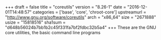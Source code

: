 +++
draft = false
title = "coreutils"
version = "8.26-1"
date = "2016-12-01T14:48:57"
categories = ['base', 'core', 'chroot-core']
upstreamurl = "http://www.gnu.org/software/coreutils"
arch = "x86_64"
size = "2671888"
usize = "15818516"
sha1sum = "d648b56024b7bb1b2c45f331fa7bf2fdbc32b5a4"
+++
These are the GNU core utilities, the basic command line programs